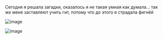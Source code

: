 Сегодня я решала загадки, оказалось я не такая умная как думала...
так же меня заставляют учить гит, потому что до этого я страдала фигнёй

![image](https://github.com/user-attachments/assets/3f47fa97-bc58-4f18-8791-a5bdc43553ad)


![image](https://github.com/user-attachments/assets/cb1f559e-9ff8-44b5-bdd1-808dca7c8155)

